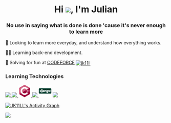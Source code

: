 <h1 align="center">Hi <img src="https://raw.githubusercontent.com/MartinHeinz/MartinHeinz/master/wave.gif" width="30px">, I'm Julian </h1>

<h3 align="center">No use in saying what is done is done 'cause it's never enough to learn more </h3>

🔭 Looking to learn more everyday, and understand how everything works. 

👨‍💻 Learning back-end development. 

🚀 Solving for fun at [CODEFORCE](https://codeforces.com/profile/JK11LL) 
<a href="https://codeforces.com/profile/jk11ll" target="blank"><img align="center" src="https://cdn.jsdelivr.net/npm/simple-icons@3.0.1/icons/codeforces.svg" alt="jk11ll" height="30" width="40" /></a>
 

<h3 align="left">Learning Technologies</h3>

<p align="left"> 
    <a href="https://www.java.com" target="_blank"> <img src="https://img.icons8.com/color/48/000000/java-coffee-cup-logo.png"/> </a>
    <a href="https://spring.io/projects/spring-boot" target="_blank"> <img src="https://img.icons8.com/color/48/000000/spring-logo.png"/> </a> 
<a href="https://www.w3schools.com/cpp/" target="_blank"> <img src="https://raw.githubusercontent.com/devicons/devicon/master/icons/cplusplus/cplusplus-original.svg" alt="cplusplus" width="40" height="40"/> </a> 
    <a href="https://www.python.org" target="_blank"> <img src="https://img.icons8.com/color/48/000000/python.png"/> </a> 
  <img src="https://raw.githubusercontent.com/devicons/devicon/master/icons/django/django-original.svg" alt="django" width="40" height="40"/> </a>
    <a style="padding-right:8px;" href="https://www.mysql.com/" target="_blank"> <img src="https://img.icons8.com/fluent/50/000000/mysql-logo.png"/> </a>




<a href="https://github.com/JK11LL/github-readme-activity-graph"><img alt="JK11LL's Activity Graph" src="https://activity-graph.herokuapp.com/graph?username=JK11LL&bg_color=0D1117&color=5BCDEC&line=5BCDEC&point=FFFFFF&hide_border=true" /></a>


<a href="https://github.com/Meghna-DAS/github-profile-views-counter">
    <img src="https://komarev.com/ghpvc/?username=JK11LL">
</a>
